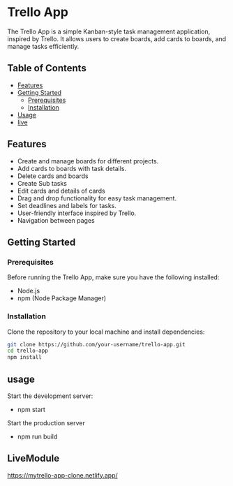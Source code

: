 # Trello App

The Trello App is a simple Kanban-style task management application, inspired by Trello. It allows users to create boards, add cards to boards, and manage tasks efficiently.

## Table of Contents

- [Features](#features)
- [Getting Started](#getting-started)
  - [Prerequisites](#prerequisites)
  - [Installation](#installation)
- [Usage](#usage)
- [live](#LiveModule)

## Features

- Create and manage boards for different projects.
- Add cards to boards with task details.
- Delete cards and boards
- Create Sub tasks
- Edit cards and details of cards
- Drag and drop functionality for easy task management.
- Set deadlines and labels for tasks.
- User-friendly interface inspired by Trello.
- Navigation between pages

## Getting Started

### Prerequisites

Before running the Trello App, make sure you have the following installed:

- Node.js
- npm (Node Package Manager)

### Installation

Clone the repository to your local machine and install dependencies:

```bash
git clone https://github.com/your-username/trello-app.git
cd trello-app
npm install
```

## usage

Start the development server:

- npm start

Start the production server

- npm run build

## LiveModule

https://mytrello-app-clone.netlify.app/
